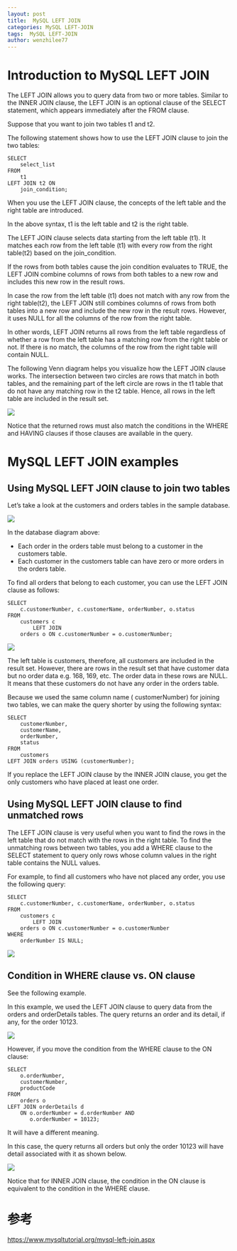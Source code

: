 ```yaml
---
layout: post
title:  MySQL LEFT JOIN
categories: MySQL LEFT-JOIN
tags:  MySQL LEFT-JOIN
author: wenzhilee77
---
```


# Introduction to MySQL LEFT JOIN

The LEFT JOIN allows you to query data from two or more tables. Similar to the INNER JOIN clause, the LEFT JOIN is an optional clause of the SELECT statement, which appears immediately after the FROM clause.

Suppose that you want to join two tables t1 and t2.

The following statement shows how to use the LEFT JOIN clause to join the two tables:

```mysql
SELECT
    select_list
FROM
    t1
LEFT JOIN t2 ON
    join_condition;
```

When you use the LEFT JOIN clause, the concepts of the left table and the right table are introduced.

In the above syntax, t1 is the left table and t2 is the right table.

The LEFT JOIN clause selects data starting from the left table (t1). It matches each row from the left table (t1) with every row from the right table(t2) based on the join_condition.

If the rows from both tables cause the join condition evaluates to TRUE, the LEFT JOIN combine columns of rows from both tables to a new row and includes this new row in the result rows.

In case the row from the left table (t1) does not match with any row from the right table(t2), the LEFT JOIN still combines columns of rows from both tables into a new row and include the new row in the result rows. However, it uses NULL for all the columns of the row from the right table.

In other words, LEFT JOIN returns all rows from the left table regardless of whether a row from the left table has a matching row from the right table or not. If there is no match, the columns of the row from the right table will contain NULL.

The following Venn diagram helps you visualize how the LEFT JOIN clause works. The intersection between two circles are rows that match in both tables, and the remaining part of the left circle are rows in the t1 table that do not have any matching row in the t2 table. Hence, all rows in the left table are included in the result set.

![](/images/join/001.png)

Notice that the returned rows must also match the conditions in the WHERE and  HAVING clauses if those clauses are available in the query.

# MySQL LEFT JOIN examples

## Using MySQL LEFT JOIN clause to join two tables

Let’s take a look at the customers and orders tables in the sample database.

![](/images/join/002.png)

In the database diagram above:
* Each order in the orders table must belong to a customer in the customers table.
* Each customer in the customers table can have zero or more orders in the orders table.

To find all orders that belong to each customer, you can use the LEFT JOIN clause as follows:

```mysql
SELECT 
    c.customerNumber, c.customerName, orderNumber, o.status
FROM
    customers c
        LEFT JOIN
    orders o ON c.customerNumber = o.customerNumber;
```

![](/images/join/003.png)

The left table is customers, therefore, all customers are included in the result set. However, there are rows in the result set that have customer data but no order data e.g. 168, 169, etc. The order data in these rows are NULL. It means that these customers do not have any order in the orders table.

Because we used the same column name ( customerNumber) for joining two tables, we can make the query shorter by using the following syntax:

```mysql
SELECT
    customerNumber,
    customerName,
    orderNumber,
    status
FROM
    customers
LEFT JOIN orders USING (customerNumber);
```

If you replace the LEFT JOIN clause by the INNER JOIN clause, you get the only customers who have placed at least one order.

## Using MySQL LEFT JOIN clause to find unmatched rows

The LEFT JOIN clause is very useful when you want to find the rows in the left table that do not match with the rows in the right table. To find the unmatching rows between two tables, you add a WHERE clause to the SELECT statement to query only rows whose column values in the right table contains the NULL values.

For example, to find all customers who have not placed any order, you use the following query:

```mysql
SELECT 
    c.customerNumber, c.customerName, orderNumber, o.status
FROM
    customers c
        LEFT JOIN
    orders o ON c.customerNumber = o.customerNumber
WHERE
    orderNumber IS NULL;
```

![](/images/join/004.png)

## Condition in WHERE clause vs. ON clause

See the following example.

In this example, we used the LEFT JOIN clause to query data from the  orders and  orderDetails tables. The query returns an order and its detail, if any, for the order 10123.

![](/images/join/005.png)

However, if you move the condition from the WHERE clause to the ON clause:

```mysql
SELECT
    o.orderNumber,
    customerNumber,
    productCode
FROM
    orders o
LEFT JOIN orderDetails d
    ON o.orderNumber = d.orderNumber AND
       o.orderNumber = 10123;
```

It will have a different meaning.

In this case, the query returns all orders but only the order 10123 will have detail associated with it as shown below.

![](/images/join/006.png)

Notice that for INNER JOIN clause, the condition in the ON clause is equivalent to the condition in the WHERE clause.


# 参考

https://www.mysqltutorial.org/mysql-left-join.aspx